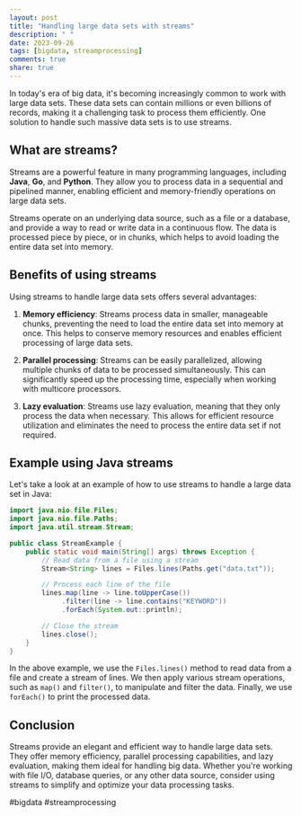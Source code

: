 ```yaml
---
layout: post
title: "Handling large data sets with streams"
description: " "
date: 2023-09-26
tags: [bigdata, streamprocessing]
comments: true
share: true
---
```


In today's era of big data, it's becoming increasingly common to work with large data sets. These data sets can contain millions or even billions of records, making it a challenging task to process them efficiently. One solution to handle such massive data sets is to use streams.

## What are streams?

Streams are a powerful feature in many programming languages, including **Java**, **Go**, and **Python**. They allow you to process data in a sequential and pipelined manner, enabling efficient and memory-friendly operations on large data sets.

Streams operate on an underlying data source, such as a file or a database, and provide a way to read or write data in a continuous flow. The data is processed piece by piece, or in chunks, which helps to avoid loading the entire data set into memory.

## Benefits of using streams

Using streams to handle large data sets offers several advantages:

1. **Memory efficiency**: Streams process data in smaller, manageable chunks, preventing the need to load the entire data set into memory at once. This helps to conserve memory resources and enables efficient processing of large data sets.

2. **Parallel processing**: Streams can be easily parallelized, allowing multiple chunks of data to be processed simultaneously. This can significantly speed up the processing time, especially when working with multicore processors.

3. **Lazy evaluation**: Streams use lazy evaluation, meaning that they only process the data when necessary. This allows for efficient resource utilization and eliminates the need to process the entire data set if not required.

## Example using Java streams

Let's take a look at an example of how to use streams to handle a large data set in Java:

```java
import java.nio.file.Files;
import java.nio.file.Paths;
import java.util.stream.Stream;

public class StreamExample {
    public static void main(String[] args) throws Exception {
        // Read data from a file using a stream
        Stream<String> lines = Files.lines(Paths.get("data.txt"));

        // Process each line of the file
        lines.map(line -> line.toUpperCase())
             .filter(line -> line.contains("KEYWORD"))
             .forEach(System.out::println);

        // Close the stream
        lines.close();
    }
}
```

In the above example, we use the `Files.lines()` method to read data from a file and create a stream of lines. We then apply various stream operations, such as `map()` and `filter()`, to manipulate and filter the data. Finally, we use `forEach()` to print the processed data.

## Conclusion

Streams provide an elegant and efficient way to handle large data sets. They offer memory efficiency, parallel processing capabilities, and lazy evaluation, making them ideal for handling big data. Whether you're working with file I/O, database queries, or any other data source, consider using streams to simplify and optimize your data processing tasks.

#bigdata #streamprocessing